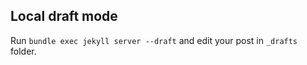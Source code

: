 ## Local draft mode
Run `bundle exec jekyll server --draft` and edit your post in `_drafts` folder.
